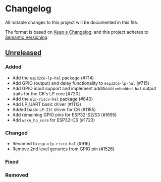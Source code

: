 # Changelog

All notable changes to this project will be documented in this file.

The format is based on [Keep a Changelog](https://keepachangelog.com/en/1.0.0/),
and this project adheres to [Semantic Versioning](https://semver.org/spec/v2.0.0.html).

## [Unreleased]

### Added

- Add the `esp32c6-lp-hal` package (#714)
- Add GPIO (output) and delay functionality to `esp32c6-lp-hal` (#715)
- Add GPIO input support and implement additional `embedded-hal` output traits for the C6's LP core [#720]
- Add the `ulp-riscv-hal` package (#840)
- Add LP_UART basic driver (#1113)
- Added basic `LP-I2C` driver for C6 (#1185)
- Add remaining GPIO pins for ESP32-S2/S3 (#1695)
- Add `wake_hp_core` for ESP32-C6 (#1723)

### Changed

- Renamed to `esp-ulp-riscv-hal` (#916)
- Remove 2nd level generics from GPIO pin (#1526)

### Fixed

### Removed

[Unreleased]: https://github.com/esp-rs/esp-hal/commits/main/esp-lp-hal
